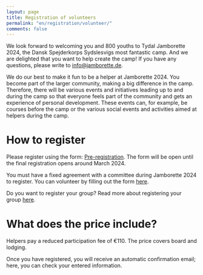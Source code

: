 ```yaml
---
layout: page
title: Registration of volunteers
permalink: "en/registration/volunteer/"
comments: false
---
```


We look forward to welcoming you and 800 youths to Tydal Jamborette 2024, the Dansk Spejderkorps Sydslesvigs most fantastic camp.
And we are delighted that you want to help create the camp!
If you have any questions, please write to [info@jamborette.de](mailto:info@jamborette.de).

We do our best to make it fun to be a helper at Jamborette 2024.
You become part of the larger community, making a big difference in the camp.
Therefore, there will be various events and initiatives leading up to and during the camp so that everyone feels part of the community and gets an experience of personal development.
These events can, for example, be courses before the camp or the various social events and activities aimed at helpers during the camp.

# How to register
Please register using the form: [Pre-registration](/en/registration/volunteer-pre-registration).
The form will be open until the final registration opens around March 2024.

You must have a fixed agreement with a committee during Jamborette 2024 to register.
You can volunteer by filling out the form [here](/en/become-a-volunteer).

Do you want to register your group? Read more about registering your group [here](/en/registration/).

# What does the price include?
Helpers pay a reduced participation fee of €110.
The price covers board and lodging.

Once you have registered, you will receive an automatic confirmation email; here, you can check your entered information.